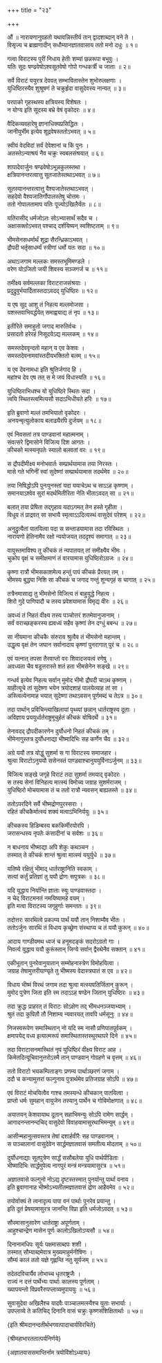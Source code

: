 +++
title = "२३"

+++

औं ॥ नारायणानुग्रहतो यथावन्निस्तीर्य तान् द्वादशाब्दान् वने ते ।  
विसृज्य च ब्राह्मणादीन् सधौम्यानज्ञातवासाय ततो मनो दधुः ॥ १॥

गत्वा विराटस्य पुरीं निधाय हेतीः शम्यां छन्नरूपा बभूवुः ।  
यतिः सूदः षण्ढवेषोऽश्वसूतवेषो गोपो गन्धकर्त्री च जाताः ॥ २॥

सर्वे विराटं ययुरत्र देववत् सम्भावितास्तेन शुभोरुलक्षणाः ।  
युधिष्ठिरस्यैव शुश्रूषणं ते चक्रुर्हृदा वासुदेवस्य नान्यत् ॥ ३॥

परपाको गृहस्थस्य क्षत्रियस्य विशेषतः ।  
न योग्य इति सूदस्य बभ्रे वेषं वृकोदरः ॥ ४॥

वैदिकव्यवहारेषु ज्ञानाधिक्यप्रसिद्धितः ।  
जानीयुर्भीम इत्येव शूद्रवेषस्ततोऽभवत् ॥ ५॥

स्वीयं वेदविदां सर्वं देवेशानां च किं पुनः ।  
अतस्तेऽन्याश्रयं नैव चक्रुः स्वबलसंश्रयात् ॥ ६॥

शापादेवार्जुनः षण्ढवेषोऽभून्नकुलस्तथा ।  
क्षत्रियानन्तरत्वात्तु सूतजातेस्तथाऽभवत् ॥ ७॥

सूतस्यानन्तरत्वात्तु वैश्यजातेस्तथाऽभवत् ।  
सहदेवो वैश्यजातिर्गोपालस्तेषु चोत्तमः ।  
ततो गोपालतामाप यतिः पूज्योऽखिलैर्यतः ॥ ८॥

यतिरासीद् धर्मजोऽतः सोऽभ्यासार्थं सदैव च ।  
अक्षासक्तोऽभवत् पश्चाद् दर्शयिष्यन् स्वशिष्टताम् ॥ ९॥

भीमसेनसधर्मार्थं शूद्रा सैरन्ध्रिकाऽभवत् ।  
द्रौपदी भर्तृसाधर्म्यं स्त्रीणां धर्मो यतः सदा ॥ १०॥

अथाऽजगाम मल्लकः समस्तभूमिमण्डले ।  
वरेण योऽजितो जयी शिवस्य सञ्जगर्ज च ॥ ११॥

तमीक्ष्य सर्वमल्लका विराटराजसंश्रयाः ।  
प्रदुद्रुवुर्भयार्दितास्तदाऽवदद् युधिष्ठिरः ॥ १२॥

य एष सूद आशु तं निहत्य मल्लमोजसा ।  
यशस्तवाभिवर्द्धयेत् समाह्वयाद्य तं नृप ॥ १३॥

इतीरिते समाहुतो जगाद मारुतिर्वचः ।  
प्रसादतो हरेरहं निसूदयेऽद्य मल्लकम् ॥ १४॥

समस्तदेववृन्दतो महान् य एव केशवः ।  
समस्तदेवनामवांस्तदीयभक्तितो बलम् ॥ १५॥

य एव देवनामधा इति श्रुतिर्जगाद हि ।  
महांश्च देव एष तत् स मे जयं विधास्यति ॥ १६॥

युधिष्ठिराभिधश्च यो युधिष्ठिरे स्थितः सदा ।  
त्वयि स्थितस्त्वमित्यसौ सदाऽभिधीयते हरिः ॥ १७॥

इति ब्रुवाणो मल्लं तमभियातो वृकोदरः ।  
अनयन्मृत्युलोकाय बलाढ्यैरपि दुर्जयम् ॥ १८॥

एवं निवसतां तत्र पाण्डवानां महात्मनाम् ।  
संवत्सरे द्विमासोने विजित्य दिश आगतः ।  
कीचको मत्स्यनृपतेः स्यालो बलवतां वरः ॥ १९॥

स द्रौपदीमीक्ष्य मनोभवार्तः सम्प्रार्थयामास तया निरस्तः ।  
मासे गते भगिनीं स्वां सुदेष्णां सम्प्रार्थयामास तदर्थमेव ॥ २०॥

तया निषिद्धोऽपि पुनःपुनस्तां यदा ययाचेऽथ च साऽऽह कृष्णाम् ।  
समानयाऽश्वेव सुरां मदर्थमितीरिता नेति भीताऽवदत् सा ॥ २१॥

बलात् तया प्रेषिता तद्गृहाय यदाऽगमत् तेन हस्ते गृहीता ।  
विधूय तं प्राद्रवत् सा सभायै स्मृत्वाऽऽदित्यस्थं वासुदेवं परेशम् ॥ २२॥

अनुद्रुत्यैतां पातयित्वा पदा स सन्ताडयामास तदा रविस्थितः ।  
नारायणो हेतिनामैव रक्षो न्ययोजयत् तददृश्यं समागात् ॥ २३॥

वायुस्तमाविश्य तु कीचकं तं न्यपातयत् तां समीक्ष्यैव भीमः ।  
चुकोप वृक्षं च समीक्षमाणं तं वारयामास युधिष्ठिरोऽग्रजः ॥ २४॥

कृष्णा रात्रौ भीमसकाशमेत्य हन्तुं पापं कीचकं प्रैरयत् तम् ।  
भीमस्य बुद्ध्या निशि सा कीचकं च जगाद गन्तुं शून्यगृहं स चागात् ॥ २५॥

तत्रैनमासाद्य तु भीमसेनो विजित्य तं बाहुयुद्धे निहत्य ।  
शिरो गुदे पाणिपादौ च तस्य प्रवेशयामास विमृद्य वीरः ॥ २६॥

अवध्यं तं निहतं वीक्ष्य तस्य पञ्चोत्तरं शतमेवानुजानाम् ।  
सर्वं वराच्छङ्करस्य ह्यवध्यं सहैव कृष्णां तेन दग्धुं बबन्ध ॥ २७॥

सा नीयमाना कीचकैः संरुराव श्रुत्वैव तं भीमसेनो महान्तम् ।  
उद्धृत्य वृक्षं तेन जघान सर्वानादाय कृष्णां पुनरागात् पुरं च ॥ २८॥

एवं यत्नात् तपसा तैरवाप्तो वरः शिवादजयत्वं रणेषु ।  
अवध्यता चैव षडुत्तरास्ते शतं हता भीमसेनेन सङ्खे ॥ २९॥

गन्धर्व इत्येव निहत्य सर्वान् मुमोद भीमो द्रौपदी चाऽथ कृष्णाम् ।  
याहीत्यूचे तां सुदेष्णा भयेन त्रयोदशाहं पालयेत्याह तां सा ।  
अस्त्वित्येनामाह भयात् सुदेष्णा तथाऽवसन् पूर्णमब्दं च तेऽत्र ॥ ३०॥

तदा पार्थान् प्रविचिन्त्याखिलायां पृथ्व्यां छन्नान् धार्तराष्ट्रस्य दूताः ।  
अविज्ञाय प्रययुर्धार्तराष्ट्रमूचुर्हतं कीचकं योषिदर्थे ॥ ३१॥

तेनावदद् द्रौपदीकारणेन दुर्योधनो निहतं कीचकं तम् ।  
भीमेनागुस्तत्र दुर्योधनाद्या भीष्मादिभिः सह कर्णेन चैव ॥ ३२॥

अग्रे ययौ तत्र योद्धुं सुशर्मा स गा विराटस्य समाजहार ।  
श्रुत्वा विराटोऽनुययौ ससेनस्तं पाण्डवाश्चानुययुर्विनाऽर्जुनम् ॥ ३३॥

विजित्य सङ्खे जगृहे विराटं तदा सुशर्मा तमयाद् वृकोदरः ।  
स तस्य सेनां विनिहत्य मात्स्यं विमोच्य जग्राह सुशर्मराजम् ।  
युधिष्ठिरो मोचयामास तं च ततो रात्रौ न्यवसन् बाह्यतस्ते ॥ ३४॥

ततोऽपरदिने सर्वे भीष्मद्रोणपुरस्सराः ।  
रहितं कीचकैर्मात्स्यं शक्यं मत्वाऽभिनिर्ययुः ॥ ३५॥

कीचकस्य हिडिम्बस्य बककिर्मीरयोरपि ।  
जरासन्धस्य नृपतेः कंसादीनां च सर्वशः ॥ ३६॥

न बाधनाय भीष्माद्या अपि शेकुः कथञ्चन ।  
तस्मात् ते कीचकं शान्तं श्रुत्वा मात्स्यं ययुर्युधे ॥ ३७॥

यतिष्ये रक्षितुं भीमाद् धार्तराष्ट्रानिति स्वकाम् ।  
सत्यां कर्तुं प्रतिज्ञां तु ययौ द्रोणः सपुत्रकः ॥ ३८॥

यदि युद्धाय निर्यान्ति ज्ञाताः स्युः पाण्डवास्तदा ।  
न चेद् विराटमनतं नमयिष्यामहे वयम् ।  
इति मत्वा विराटस्य जगृहुर्गाः समन्ततः ॥ ३९॥

तदोत्तरः सारथित्वे प्रकल्प्य पार्थं ययौ तान् निशाम्यैव भीतः ।  
ततोऽर्जुनः सारथिं तं विधाय कृच्छ्रेण संस्थाप्य च तं ययौ कुरून् ॥ ४०॥

आदाय गाण्डीवमथ ध्वजं च हनूमदङ्कं सदरोऽग्रतो गाः ।  
निवर्त्य युद्धाय ययौ कुरूंस्तान् जिग्ये सर्वान् द्वैरथेनैव सक्तान् ॥ ४१॥

एकीभूतान् पुनरेवानुयातान् सम्मोहनास्त्रेण विमोहयित्वा ।  
जग्राह तेषामुत्तरीयाण्यृते तु भीष्मस्य वेदास्त्रघातं स एव ॥ ४२॥

विधाय भीष्मं विरथं जगाम तदा श्रुत्वा मत्स्यपतिर्जितान् कुरून् ।  
मुमोद पुत्रेण जिता इति स्म तदाऽऽह षण्ढेन जितान् युधिष्ठिरः ॥ ४३॥

तदा क्रुद्धः प्राहरत् तं विराटः सोऽक्षेण तद् भीमधनञ्जयाभ्याम् ।  
श्रुतं तदा कुपितौ तौ निशाम्य न्यवारयत् तावपि धर्मसूनुः ॥ ४४॥

निजस्वरूपेण समास्थितान् नो यदि स्म नासौ प्रणिपातपूर्वकम् ।  
क्षमापयेद् वध्य इत्यात्मरूपं समास्थितास्तस्थुरथापरे दिने ॥ ४५॥

तदा विराटासनमास्थितं नृपं युधिष्ठिरं वीक्ष्य विराट आह ।  
किमेतदित्यूचिवानुत्तरोऽस्मै तान् पाण्डवान् गोग्रहणे च वृत्तम् ॥ ४६॥

ततो विराटो भयकम्पिताङ्गः प्रणम्य पार्थाञ्छरणं जगाम ।  
ददौ च कन्यामुत्तरां फल्गुनाय पुत्रार्थमेव प्रतिजग्राह सोऽपि ॥ ४७॥

एवं विराटं मोचयित्वैव गाश्च तमस्यन्धे कीचकान् पातयित्वा ।  
प्राप्तो धर्मः सुमहान् वायुजेन तस्यानु पार्थेन च गोविमोक्षणात् ॥ ४८॥

अयातयन् केशवायाथ दूतान् सहाभिमन्युः सोऽपि रामेण सार्द्धम् ।  
आगादनन्तानन्दचिद् वासुदेवो विवाहयामासुरथाभिमन्युम् ॥ ४९॥

आसीन्महानुत्सवस्तत्र तेषां दशार्हवीरैः सह पाण्डवानाम् ।  
स पाञ्चालानां वासुदेवेन सार्द्धमज्ञातवासं समतीत्य मोदताम् ॥ ५०॥

दुर्योधनाद्याः सूतपुत्रेण सार्द्धं ससौबलेया युधि पार्थपीडिताः ।  
भीष्मादिभिः सार्द्धमुपेत्य नागपुरं मन्त्रं मन्त्रयामासुरत्र ॥ ५१॥

अज्ञातवासे फल्गुनो नोऽद्य दृष्टस्तस्मात् पुनर्यान्तु पार्था वनाय ।  
इति ब्रुवाणानाह भीष्मोऽभ्यतीतमज्ञातवासं द्रोण आहैवमेव ॥ ५२॥

तयोर्वाक्यं ते त्वनादृत्य पापा वनं पार्थाः पुनरेव प्रयान्तु ।  
इति दूतं प्रेषयामासुरत्र जानन्ति विप्रा इति धर्मजोऽवदत् ॥ ५३॥

सौरमासानुसारेण धार्तराष्ट्रा अपूर्णताम् ।  
आहुश्चान्द्रेण मासेन पूर्णः कालोऽखिलोऽप्यसौ ॥ ५४॥

दिनानामधिपः सूर्यः पक्षमासाब्दपः शशी ।  
तस्मात् सौम्याब्दमेवात्र मुख्यमाहुर्मनीषिणः ।  
सौम्यं कालं ततो यज्ञे गृह्णन्ति नतु सूर्यजम् ॥ ५५॥

तदेतदविचार्यैव लोभाच्च धृतराष्ट्रजैः ।  
राज्यं न दत्तं पार्थेभ्यः पार्थाः कालस्य पूर्णताम् ।  
ख्यापयन्तो विप्रवरैरुपप्लाव्यमुपाययुः ॥ ५६॥

सुवासुदेवा अखिलैश्च यादवैः पाञ्चालमत्स्यैश्च युताः सभार्याः ।  
उपप्लाव्ये ते कतिचिद् दिनानि वासं चक्रुः कृष्णसंशिक्षितार्थाः ॥ ५७॥

{इति श्रीमदानन्दतीर्थभगवत्पादाचार्यविरचिते}

{श्रीमहाभारततात्पर्यनिर्णये}

{अज्ञातवाससमाप्तिर्नाम त्रयोविंशोऽध्यायः}



